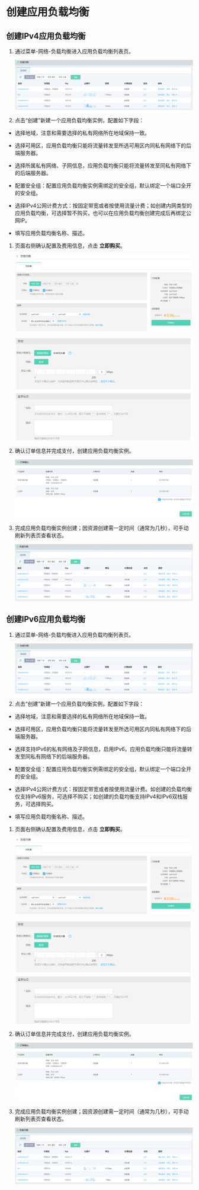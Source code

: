 # 创建应用负载均衡

## 创建IPv4应用负载均衡
<div id="user-content-1"></div>

1. 通过菜单-网络-负载均衡进入应用负载均衡列表页。

	![ALB列表页](../../../../image/Networking/ALB/ALB-015.png)

1. 点击“创建”新建一个应用负载均衡实例，配置如下字段：

 - 选择地域，注意和需要选择的私有网络所在地域保持一致。

 - 选择可用区，应用负载均衡只能将流量转发至所选可用区内同私有网络下的后端服务器。

 - 选择所属私有网络、子网信息，应用负载均衡只能将流量转发至同私有网络下的后端服务器。

 - 配置安全组：配置应用负载均衡实例需绑定的安全组，默认绑定一个端口全开的安全组。

 - 选择IPv4公网计费方式：按固定带宽或者按使用流量计费；如创建内网类型的应用负载均衡，可选择暂不购买，也可以在应用负载均衡创建完成后再绑定公网IP。

 - 填写应用负载均衡名称、描述。


1. 页面右侧确认配置及费用信息，点击 **立即购买**。

	![ALB创建设置](../../../../image/Networking/ALB/ALB-016.png)

	![ALB创建设置](../../../../image/Networking/ALB/ALB-017.png)

1. 确认订单信息并完成支付，创建应用负载均衡实例。

	![ALB确认订单](../../../../image/Networking/ALB/ALB-018.png)

1. 完成应用负载均衡实例创建；因资源创建需一定时间（通常为几秒），可手动刷新列表页查看状态。

	![ALB创建完成](../../../../image/Networking/ALB/ALB-019.png)
	
## 创建IPv6应用负载均衡
<div id="user-content-2"></div>

1. 通过菜单-网络-负载均衡进入应用负载均衡列表页。

	![ALB列表页](../../../../image/Networking/ALB/ALB-015.png)

1. 点击“创建”新建一个应用负载均衡实例，配置如下字段：

 - 选择地域，注意和需要选择的私有网络所在地域保持一致。

 - 选择可用区，应用负载均衡只能将流量转发至所选可用区内同私有网络下的后端服务器。

 - 选择支持IPv6的私有网络及子网信息，启用IPv6。应用负载均衡只能将流量转发至同私有网络下的后端服务器。

 - 配置安全组：配置应用负载均衡实例需绑定的安全组，默认绑定一个端口全开的安全组。

 - 选择IPv4公网计费方式：按固定带宽或者按使用流量计费。如创建的负载均衡仅支持IPv6服务，可选择不购买；如创建的负载均衡支持IPv4和IPv6双栈服务，可选择购买。

 - 填写应用负载均衡名称、描述。


1. 页面右侧确认配置及费用信息，点击 **立即购买**。

	![ALB创建设置](../../../../image/Networking/ALB/ALB-016.png)

	![ALB创建设置](../../../../image/Networking/ALB/ALB-017.png)

1. 确认订单信息并完成支付，创建应用负载均衡实例。

	![ALB确认订单](../../../../image/Networking/ALB/ALB-018.png)

1. 完成应用负载均衡实例创建；因资源创建需一定时间（通常为几秒），可手动刷新列表页查看状态。

	![ALB创建完成](../../../../image/Networking/ALB/ALB-019.png)
